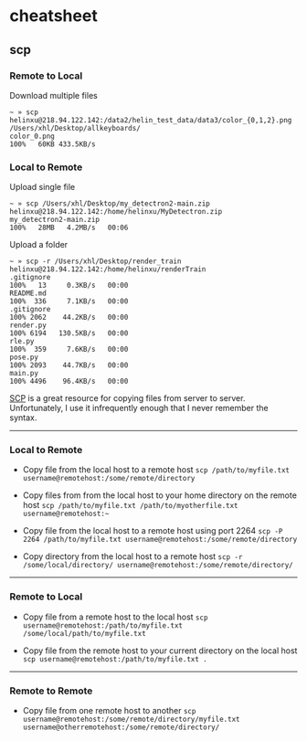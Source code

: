 # cheatsheet

## scp

### Remote to Local

Download multiple files

```
~ » scp helinxu@218.94.122.142:/data2/helin_test_data/data3/color_{0,1,2}.png /Users/xhl/Desktop/allkeyboards/
color_0.png                                                            100%   60KB 433.5KB/s
```

### Local to Remote

Upload single file

```
~ » scp /Users/xhl/Desktop/my_detectron2-main.zip helinxu@218.94.122.142:/home/helinxu/MyDetectron.zip
my_detectron2-main.zip                                                 100%   28MB   4.2MB/s   00:06
```

Upload a folder

```
~ » scp -r /Users/xhl/Desktop/render_train helinxu@218.94.122.142:/home/helinxu/renderTrain
.gitignore                                                             100%   13     0.3KB/s   00:00    
README.md                                                              100%  336     7.1KB/s   00:00    
.gitignore                                                             100% 2062    44.2KB/s   00:00    
render.py                                                              100% 6194   130.5KB/s   00:00    
rle.py                                                                 100%  359     7.6KB/s   00:00    
pose.py                                                                100% 2093    44.7KB/s   00:00    
main.py                                                                100% 4496    96.4KB/s   00:00
```

[SCP](https://linux.die.net/man/1/scp) is a great resource for copying files from server to server. Unfortunately,
I use it infrequently enough that I never remember the syntax.

---

### Local to Remote

- Copy file from the local host to a remote host
`scp /path/to/myfile.txt username@remotehost:/some/remote/directory`

- Copy files from from the local host to your home directory on the remote host
`scp /path/to/myfile.txt /path/to/myotherfile.txt username@remotehost:~`

- Copy file from the local host to a remote host using port 2264
`scp -P 2264 /path/to/myfile.txt username@remotehost:/some/remote/directory`

- Copy directory from the local host to a remote host
`scp -r /some/local/directory/ username@remotehost:/some/remote/directory/`

---

### Remote to Local
- Copy file from a remote host to the local host
`scp username@remotehost:/path/to/myfile.txt /some/local/path/to/myfile.txt`

- Copy file from the remote host to your current directory on the local host
`scp username@remotehost:/path/to/myfile.txt .`

---

### Remote to Remote
- Copy file from one remote host to another
`scp username@remotehost:/some/remote/directory/myfile.txt username@otherremotehost:/some/remote/directory/`
